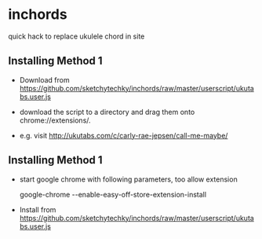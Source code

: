 inchords
========

quick hack to replace ukulele chord in site

## Installing Method 1

* Download from https://github.com/sketchytechky/inchords/raw/master/userscript/ukutabs.user.js

* download the script to a directory and drag them onto chrome://extensions/.

* e.g. visit http://ukutabs.com/c/carly-rae-jepsen/call-me-maybe/

## Installing Method 1

* start google chrome with following parameters, too allow extension

    google-chrome --enable-easy-off-store-extension-install


* Install from https://github.com/sketchytechky/inchords/raw/master/userscript/ukutabs.user.js
